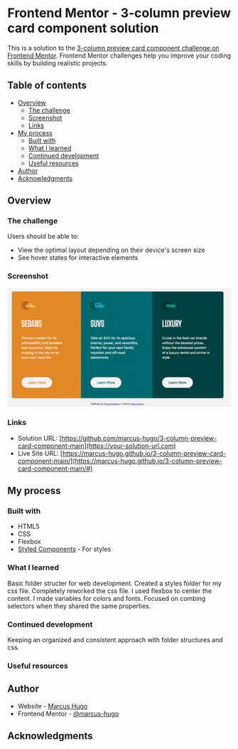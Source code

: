 # Frontend Mentor - 3-column preview card component solution

This is a solution to the [3-column preview card component challenge on Frontend Mentor](https://www.frontendmentor.io/challenges/3column-preview-card-component-pH92eAR2-). Frontend Mentor challenges help you improve your coding skills by building realistic projects.

## Table of contents

- [Overview](#overview)
  - [The challenge](#the-challenge)
  - [Screenshot](#screenshot)
  - [Links](#links)
- [My process](#my-process)
  - [Built with](#built-with)
  - [What I learned](#what-i-learned)
  - [Continued development](#continued-development)
  - [Useful resources](#useful-resources)
- [Author](#author)
- [Acknowledgments](#acknowledgments)


## Overview

### The challenge

Users should be able to:

- View the optimal layout depending on their device's screen size
- See hover states for interactive elements

### Screenshot

![](images/screenshot.png)

### Links

- Solution URL: [https://github.com/marcus-hugo/3-column-preview-card-component-main](https://your-solution-url.com)
- Live Site URL: [https://marcus-hugo.github.io/3-column-preview-card-component-main/](https://marcus-hugo.github.io/3-column-preview-card-component-main/#)

## My process

### Built with

- HTML5
- CSS
- Flexbox
- [Styled Components](https://styled-components.com/) - For styles


### What I learned
Basic folder structer for web development.  Created a styles folder for my css file.  Completely
reworked the css file.  I used flexbox to center the content. 
I made variables for colors and fonts.  Focused on combing selectors when they shared the same properties.

### Continued development
Keeping an organized and consistent approach with folder structures and css.

### Useful resources

## Author
- Website - [Marcus Hugo](https://www.your-site.com)
- Frontend Mentor - [@marcus-hugo](https://www.frontendmentor.io/profile/@marcus-hugo)

## Acknowledgments
